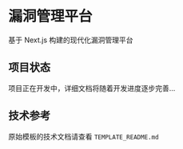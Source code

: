# 漏洞管理平台

基于 Next.js 构建的现代化漏洞管理平台

## 项目状态

项目正在开发中，详细文档将随着开发进度逐步完善...

## 技术参考

原始模板的技术文档请查看 `TEMPLATE_README.md`

